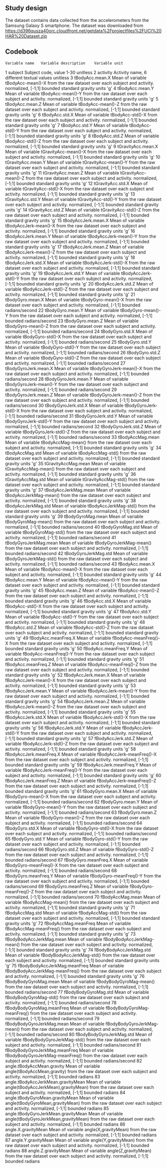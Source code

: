 ## Study design

The dataset contains data collected from the accelerometers from the Samsung Galaxy S smartphone. The dataset was downloaded from https://d396qusza40orc.cloudfront.net/getdata%2Fprojectfiles%2FUCI%20HAR%20Dataset.zip 

## Codebook
	Variable name	Variable description	Variable unit
1	subject	Subject code, value 1-30	unitless
2	activity	Activity name, 6 different textual values	unitless
3	tBodyAcc.mean.X	Mean of variable tBodyAcc-mean()-X from the raw dataset over each subject and activity.	normalized, [-1;1] bounded standard gravity units 'g'
4	tBodyAcc.mean.Y	Mean of variable tBodyAcc-mean()-Y from the raw dataset over each subject and activity.	normalized, [-1;1] bounded standard gravity units 'g'
5	tBodyAcc.mean.Z	Mean of variable tBodyAcc-mean()-Z from the raw dataset over each subject and activity.	normalized, [-1;1] bounded standard gravity units 'g'
6	tBodyAcc.std.X	Mean of variable tBodyAcc-std()-X from the raw dataset over each subject and activity.	normalized, [-1;1] bounded standard gravity units 'g'
7	tBodyAcc.std.Y	Mean of variable tBodyAcc-std()-Y from the raw dataset over each subject and activity.	normalized, [-1;1] bounded standard gravity units 'g'
8	tBodyAcc.std.Z	Mean of variable tBodyAcc-std()-Z from the raw dataset over each subject and activity.	normalized, [-1;1] bounded standard gravity units 'g'
9	tGravityAcc.mean.X	Mean of variable tGravityAcc-mean()-X from the raw dataset over each subject and activity.	normalized, [-1;1] bounded standard gravity units 'g'
10	tGravityAcc.mean.Y	Mean of variable tGravityAcc-mean()-Y from the raw dataset over each subject and activity.	normalized, [-1;1] bounded standard gravity units 'g'
11	tGravityAcc.mean.Z	Mean of variable tGravityAcc-mean()-Z from the raw dataset over each subject and activity.	normalized, [-1;1] bounded standard gravity units 'g'
12	tGravityAcc.std.X	Mean of variable tGravityAcc-std()-X from the raw dataset over each subject and activity.	normalized, [-1;1] bounded standard gravity units 'g'
13	tGravityAcc.std.Y	Mean of variable tGravityAcc-std()-Y from the raw dataset over each subject and activity.	normalized, [-1;1] bounded standard gravity units 'g'
14	tGravityAcc.std.Z	Mean of variable tGravityAcc-std()-Z from the raw dataset over each subject and activity.	normalized, [-1;1] bounded standard gravity units 'g'
15	tBodyAccJerk.mean.X	Mean of variable tBodyAccJerk-mean()-X from the raw dataset over each subject and activity.	normalized, [-1;1] bounded standard gravity units 'g'
16	tBodyAccJerk.mean.Y	Mean of variable tBodyAccJerk-mean()-Y from the raw dataset over each subject and activity.	normalized, [-1;1] bounded standard gravity units 'g'
17	tBodyAccJerk.mean.Z	Mean of variable tBodyAccJerk-mean()-Z from the raw dataset over each subject and activity.	normalized, [-1;1] bounded standard gravity units 'g'
18	tBodyAccJerk.std.X	Mean of variable tBodyAccJerk-std()-X from the raw dataset over each subject and activity.	normalized, [-1;1] bounded standard gravity units 'g'
19	tBodyAccJerk.std.Y	Mean of variable tBodyAccJerk-std()-Y from the raw dataset over each subject and activity.	normalized, [-1;1] bounded standard gravity units 'g'
20	tBodyAccJerk.std.Z	Mean of variable tBodyAccJerk-std()-Z from the raw dataset over each subject and activity.	normalized, [-1;1] bounded standard gravity units 'g'
21	tBodyGyro.mean.X	Mean of variable tBodyGyro-mean()-X from the raw dataset over each subject and activity.	normalized, [-1;1] bounded radians/second
22	tBodyGyro.mean.Y	Mean of variable tBodyGyro-mean()-Y from the raw dataset over each subject and activity.	normalized, [-1;1] bounded radians/second
23	tBodyGyro.mean.Z	Mean of variable tBodyGyro-mean()-Z from the raw dataset over each subject and activity.	normalized, [-1;1] bounded radians/second
24	tBodyGyro.std.X	Mean of variable tBodyGyro-std()-X from the raw dataset over each subject and activity.	normalized, [-1;1] bounded radians/second
25	tBodyGyro.std.Y	Mean of variable tBodyGyro-std()-Y from the raw dataset over each subject and activity.	normalized, [-1;1] bounded radians/second
26	tBodyGyro.std.Z	Mean of variable tBodyGyro-std()-Z from the raw dataset over each subject and activity.	normalized, [-1;1] bounded radians/second
27	tBodyGyroJerk.mean.X	Mean of variable tBodyGyroJerk-mean()-X from the raw dataset over each subject and activity.	normalized, [-1;1] bounded radians/second
28	tBodyGyroJerk.mean.Y	Mean of variable tBodyGyroJerk-mean()-Y from the raw dataset over each subject and activity.	normalized, [-1;1] bounded radians/second
29	tBodyGyroJerk.mean.Z	Mean of variable tBodyGyroJerk-mean()-Z from the raw dataset over each subject and activity.	normalized, [-1;1] bounded radians/second
30	tBodyGyroJerk.std.X	Mean of variable tBodyGyroJerk-std()-X from the raw dataset over each subject and activity.	normalized, [-1;1] bounded radians/second
31	tBodyGyroJerk.std.Y	Mean of variable tBodyGyroJerk-std()-Y from the raw dataset over each subject and activity.	normalized, [-1;1] bounded radians/second
32	tBodyGyroJerk.std.Z	Mean of variable tBodyGyroJerk-std()-Z from the raw dataset over each subject and activity.	normalized, [-1;1] bounded radians/second
33	tBodyAccMag.mean	Mean of variable tBodyAccMag-mean() from the raw dataset over each subject and activity.	normalized, [-1;1] bounded standard gravity units 'g'
34	tBodyAccMag.std	Mean of variable tBodyAccMag-std() from the raw dataset over each subject and activity.	normalized, [-1;1] bounded standard gravity units 'g'
35	tGravityAccMag.mean	Mean of variable tGravityAccMag-mean() from the raw dataset over each subject and activity.	normalized, [-1;1] bounded standard gravity units 'g'
36	tGravityAccMag.std	Mean of variable tGravityAccMag-std() from the raw dataset over each subject and activity.	normalized, [-1;1] bounded standard gravity units 'g'
37	tBodyAccJerkMag.mean	Mean of variable tBodyAccJerkMag-mean() from the raw dataset over each subject and activity.	normalized, [-1;1] bounded standard gravity units 'g'
38	tBodyAccJerkMag.std	Mean of variable tBodyAccJerkMag-std() from the raw dataset over each subject and activity.	normalized, [-1;1] bounded standard gravity units 'g'
39	tBodyGyroMag.mean	Mean of variable tBodyGyroMag-mean() from the raw dataset over each subject and activity.	normalized, [-1;1] bounded radians/second
40	tBodyGyroMag.std	Mean of variable tBodyGyroMag-std() from the raw dataset over each subject and activity.	normalized, [-1;1] bounded radians/second
41	tBodyGyroJerkMag.mean	Mean of variable tBodyGyroJerkMag-mean() from the raw dataset over each subject and activity.	normalized, [-1;1] bounded radians/second
42	tBodyGyroJerkMag.std	Mean of variable tBodyGyroJerkMag-std() from the raw dataset over each subject and activity.	normalized, [-1;1] bounded radians/second
43	fBodyAcc.mean.X	Mean of variable fBodyAcc-mean()-X from the raw dataset over each subject and activity.	normalized, [-1;1] bounded standard gravity units 'g'
44	fBodyAcc.mean.Y	Mean of variable fBodyAcc-mean()-Y from the raw dataset over each subject and activity.	normalized, [-1;1] bounded standard gravity units 'g'
45	fBodyAcc.mean.Z	Mean of variable fBodyAcc-mean()-Z from the raw dataset over each subject and activity.	normalized, [-1;1] bounded standard gravity units 'g'
46	fBodyAcc.std.X	Mean of variable fBodyAcc-std()-X from the raw dataset over each subject and activity.	normalized, [-1;1] bounded standard gravity units 'g'
47	fBodyAcc.std.Y	Mean of variable fBodyAcc-std()-Y from the raw dataset over each subject and activity.	normalized, [-1;1] bounded standard gravity units 'g'
48	fBodyAcc.std.Z	Mean of variable fBodyAcc-std()-Z from the raw dataset over each subject and activity.	normalized, [-1;1] bounded standard gravity units 'g'
49	fBodyAcc.meanFreq.X	Mean of variable fBodyAcc-meanFreq()-X from the raw dataset over each subject and activity.	normalized, [-1;1] bounded standard gravity units 'g'
50	fBodyAcc.meanFreq.Y	Mean of variable fBodyAcc-meanFreq()-Y from the raw dataset over each subject and activity.	normalized, [-1;1] bounded standard gravity units 'g'
51	fBodyAcc.meanFreq.Z	Mean of variable fBodyAcc-meanFreq()-Z from the raw dataset over each subject and activity.	normalized, [-1;1] bounded standard gravity units 'g'
52	fBodyAccJerk.mean.X	Mean of variable fBodyAccJerk-mean()-X from the raw dataset over each subject and activity.	normalized, [-1;1] bounded standard gravity units 'g'
53	fBodyAccJerk.mean.Y	Mean of variable fBodyAccJerk-mean()-Y from the raw dataset over each subject and activity.	normalized, [-1;1] bounded standard gravity units 'g'
54	fBodyAccJerk.mean.Z	Mean of variable fBodyAccJerk-mean()-Z from the raw dataset over each subject and activity.	normalized, [-1;1] bounded standard gravity units 'g'
55	fBodyAccJerk.std.X	Mean of variable fBodyAccJerk-std()-X from the raw dataset over each subject and activity.	normalized, [-1;1] bounded standard gravity units 'g'
56	fBodyAccJerk.std.Y	Mean of variable fBodyAccJerk-std()-Y from the raw dataset over each subject and activity.	normalized, [-1;1] bounded standard gravity units 'g'
57	fBodyAccJerk.std.Z	Mean of variable fBodyAccJerk-std()-Z from the raw dataset over each subject and activity.	normalized, [-1;1] bounded standard gravity units 'g'
58	fBodyAccJerk.meanFreq.X	Mean of variable fBodyAccJerk-meanFreq()-X from the raw dataset over each subject and activity.	normalized, [-1;1] bounded standard gravity units 'g'
59	fBodyAccJerk.meanFreq.Y	Mean of variable fBodyAccJerk-meanFreq()-Y from the raw dataset over each subject and activity.	normalized, [-1;1] bounded standard gravity units 'g'
60	fBodyAccJerk.meanFreq.Z	Mean of variable fBodyAccJerk-meanFreq()-Z from the raw dataset over each subject and activity.	normalized, [-1;1] bounded standard gravity units 'g'
61	fBodyGyro.mean.X	Mean of variable fBodyGyro-mean()-X from the raw dataset over each subject and activity.	normalized, [-1;1] bounded radians/second
62	fBodyGyro.mean.Y	Mean of variable fBodyGyro-mean()-Y from the raw dataset over each subject and activity.	normalized, [-1;1] bounded radians/second
63	fBodyGyro.mean.Z	Mean of variable fBodyGyro-mean()-Z from the raw dataset over each subject and activity.	normalized, [-1;1] bounded radians/second
64	fBodyGyro.std.X	Mean of variable fBodyGyro-std()-X from the raw dataset over each subject and activity.	normalized, [-1;1] bounded radians/second
65	fBodyGyro.std.Y	Mean of variable fBodyGyro-std()-Y from the raw dataset over each subject and activity.	normalized, [-1;1] bounded radians/second
66	fBodyGyro.std.Z	Mean of variable fBodyGyro-std()-Z from the raw dataset over each subject and activity.	normalized, [-1;1] bounded radians/second
67	fBodyGyro.meanFreq.X	Mean of variable fBodyGyro-meanFreq()-X from the raw dataset over each subject and activity.	normalized, [-1;1] bounded radians/second
68	fBodyGyro.meanFreq.Y	Mean of variable fBodyGyro-meanFreq()-Y from the raw dataset over each subject and activity.	normalized, [-1;1] bounded radians/second
69	fBodyGyro.meanFreq.Z	Mean of variable fBodyGyro-meanFreq()-Z from the raw dataset over each subject and activity.	normalized, [-1;1] bounded radians/second
70	fBodyAccMag.mean	Mean of variable fBodyAccMag-mean() from the raw dataset over each subject and activity.	normalized, [-1;1] bounded standard gravity units 'g'
71	fBodyAccMag.std	Mean of variable fBodyAccMag-std() from the raw dataset over each subject and activity.	normalized, [-1;1] bounded standard gravity units 'g'
72	fBodyAccMag.meanFreq	Mean of variable fBodyAccMag-meanFreq() from the raw dataset over each subject and activity.	normalized, [-1;1] bounded standard gravity units 'g'
73	fBodyBodyAccJerkMag.mean	Mean of variable fBodyBodyAccJerkMag-mean() from the raw dataset over each subject and activity.	normalized, [-1;1] bounded standard gravity units 'g'
74	fBodyBodyAccJerkMag.std	Mean of variable fBodyBodyAccJerkMag-std() from the raw dataset over each subject and activity.	normalized, [-1;1] bounded standard gravity units 'g'
75	fBodyBodyAccJerkMag.meanFreq	Mean of variable fBodyBodyAccJerkMag-meanFreq() from the raw dataset over each subject and activity.	normalized, [-1;1] bounded standard gravity units 'g'
76	fBodyBodyGyroMag.mean	Mean of variable fBodyBodyGyroMag-mean() from the raw dataset over each subject and activity.	normalized, [-1;1] bounded radians/second
77	fBodyBodyGyroMag.std	Mean of variable fBodyBodyGyroMag-std() from the raw dataset over each subject and activity.	normalized, [-1;1] bounded radians/second
78	fBodyBodyGyroMag.meanFreq	Mean of variable fBodyBodyGyroMag-meanFreq() from the raw dataset over each subject and activity.	normalized, [-1;1] bounded radians/second
79	fBodyBodyGyroJerkMag.mean	Mean of variable fBodyBodyGyroJerkMag-mean() from the raw dataset over each subject and activity.	normalized, [-1;1] bounded radians/second
80	fBodyBodyGyroJerkMag.std	Mean of variable fBodyBodyGyroJerkMag-std() from the raw dataset over each subject and activity.	normalized, [-1;1] bounded radians/second
81	fBodyBodyGyroJerkMag.meanFreq	Mean of variable fBodyBodyGyroJerkMag-meanFreq() from the raw dataset over each subject and activity.	normalized, [-1;1] bounded radians/second
82	angle.tBodyAccMean.gravity	Mean of variable angle(tBodyAccMean,gravity) from the raw dataset over each subject and activity.	normalized, [-1;1] bounded radians
83	angle.tBodyAccJerkMean.gravityMean	Mean of variable angle(tBodyAccJerkMean),gravityMean) from the raw dataset over each subject and activity.	normalized, [-1;1] bounded radians
84	angle.tBodyGyroMean.gravityMean	Mean of variable angle(tBodyGyroMean,gravityMean) from the raw dataset over each subject and activity.	normalized, [-1;1] bounded radians
85	angle.tBodyGyroJerkMean.gravityMean	Mean of variable angle(tBodyGyroJerkMean,gravityMean) from the raw dataset over each subject and activity.	normalized, [-1;1] bounded radians
86	angle.X.gravityMean	Mean of variable angle(X,gravityMean) from the raw dataset over each subject and activity.	normalized, [-1;1] bounded radians
87	angle.Y.gravityMean	Mean of variable angle(Y,gravityMean) from the raw dataset over each subject and activity.	normalized, [-1;1] bounded radians
88	angle.Z.gravityMean	Mean of variable angle(Z,gravityMean) from the raw dataset over each subject and activity.	normalized, [-1;1] bounded radians


